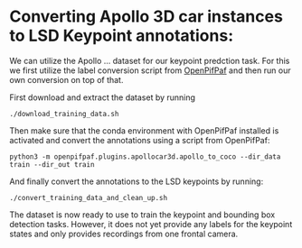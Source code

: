 # Converting Apollo 3D car instances to LSD Keypoint annotations:
We can utilize the Apollo ... dataset for our keypoint predction task.
For this we first utilize the label conversion script from [OpenPifPaf](https://openpifpaf.github.io/plugins_apollocar3d.html) and then run our own conversion on top of that.

First download and extract the dataset by running 
```
./download_training_data.sh 
```

Then make sure that the conda environment with OpenPifPaf installed is activated and convert the annotations using a script from OpenPifPaf:
```
python3 -m openpifpaf.plugins.apollocar3d.apollo_to_coco --dir_data train --dir_out train
```

And finally convert the annotations to the LSD keypoints by running:
```
./convert_training_data_and_clean_up.sh
```

The dataset is now ready to use to train the keypoint and bounding box detection tasks.
However, it does not yet provide any labels for the keypoint states and only provides recordings from one frontal camera.
